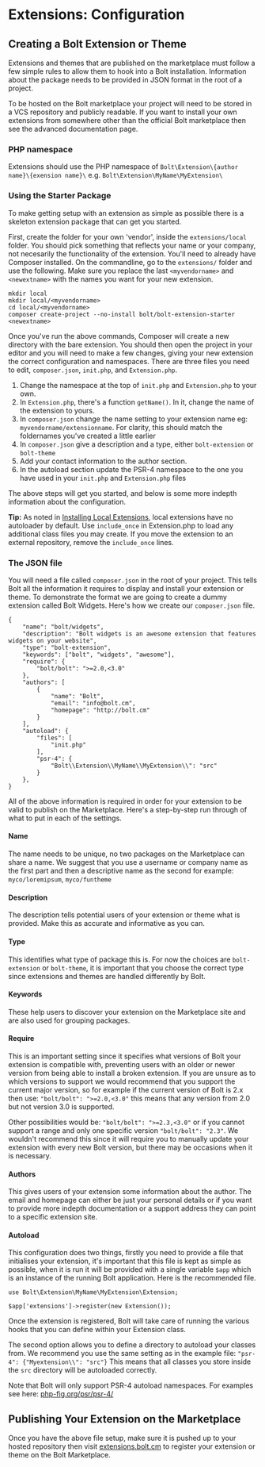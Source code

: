 Extensions: Configuration
=========================

## Creating a Bolt Extension or Theme

Extensions and themes that are published on the marketplace must follow a few simple rules
to allow them to hook into a Bolt installation. Information about the package needs to be
provided in JSON format in the root of a project.

To be hosted on the Bolt marketplace your project will need to be stored in a VCS
repository and publicly readable. If you want to install your own extensions from
somewhere other than the official Bolt marketplace then see the advanced documentation
page.

### PHP namespace

Extensions should use the PHP namespace of `Bolt\Extension\{author name}\{exension name}\` e.g. `Bolt\Extension\MyName\MyExtension\`

### Using the Starter Package

To make getting setup with an extension as simple as possible there is a skeleton
extension package that can get you started.

First, create the folder for your own 'vendor', inside the `extensions/local` folder. You
should pick something that reflects your name or your company, not necesarily the
functionality of the extension. You'll need to already have Composer installed. On the
commandline, go to the `extensions/` folder and use the following. Make sure you replace
the last `<myvendorname>` and `<newextname>` with the names you want for your new
extension.

```
mkdir local
mkdir local/<myvendorname>
cd local/<myvendorname>
composer create-project --no-install bolt/bolt-extension-starter <newextname>
```

Once you've run the above commands, Composer will create a new directory with the bare
extension. You should then open the project in your editor and you will need to make a few
changes, giving your new extension the correct configuration and namespaces. There are
three files you need to edit, `composer.json`, `init.php`, and `Extension.php`.

 1. Change the namespace at the top of `init.php` and `Extension.php` to your own.
 2. In `Extension.php`, there's a function `getName()`. In it, change the name of the
    extension to yours.
 3. In `composer.json` change the name setting to your extension name eg:
    `myvendorname/extensionname`. For clarity, this should match the foldernames you've created a little earlier
 4. In `composer.json` give a description and a type, either `bolt-extension` or `bolt-theme`
 5. Add your contact information to the author section.
 6. In the autoload section update the PSR-4 namespace to the one you have used in your
   `init.php` and `Extension.php` files

The above steps will get you started, and below is some more indepth information about the
configuration.

<p class="note"><strong>Tip:</strong> As noted in <a href="/howto/installing-local-extensions">Installing Local Extensions</a>, local extensions have no autoloader by default. Use <code>include_once</code> in Extension.php to load any additional class files you may create. If you move the extension to an external repository, remove the <code>include_once</code> lines.</p>


### The JSON file

You will need a file called `composer.json` in the root of your project. This tells Bolt
all the information it requires to display and install your extension or theme. To
demonstrate the format we are going to create a dummy extension called Bolt Widgets.
Here's how we create our `composer.json` file.

```
{
    "name": "bolt/widgets",
    "description": "Bolt widgets is an awesome extension that features widgets on your website",
    "type": "bolt-extension",
    "keywords": ["bolt", "widgets", "awesome"],
    "require": {
        "bolt/bolt": ">=2.0,<3.0"
    },
    "authors": [
        {
            "name": "Bolt",
            "email": "info@bolt.cm",
            "homepage": "http://bolt.cm"
        }
    ],
    "autoload": {
        "files": [
            "init.php"
        ],
        "psr-4": {
            "Bolt\\Extension\\MyName\\MyExtension\\": "src"
        }
    },
}
```


All of the above information is required in order for your extension to be valid to
publish on the Marketplace. Here's a step-by-step run through of what to put in each of the settings.

#### Name
The name needs to be unique, no two packages on the Marketplace can share a name. We
suggest that you use a username or company name as the first part and then a descriptive
name as the second for example: `myco/loremipsum`, `myco/funtheme`

#### Description
The description tells potential users of your extension or theme what is provided. Make
this as accurate and informative as you can.

#### Type
This identifies what type of package this is. For now the choices are `bolt-extension` or
`bolt-theme`, it is important that you choose the correct type since extensions and themes
are handled differently by Bolt.

#### Keywords
These help users to discover your extension on the Marketplace site and are also used for
grouping packages.

#### Require
This is an important setting since it specifies what versions of Bolt your extension is
compatible with, preventing users with an older or newer version from being able to
install a broken extension. If you are unsure as to which versions to support we would
recommend that you support the current major version, so for example if the current
version of Bolt is 2.x then use: `"bolt/bolt": ">=2.0,<3.0"` this means that any version
from 2.0 but not version 3.0 is supported.

Other possibilities would be: `"bolt/bolt": ">=2.3,<3.0"` or if you cannot support a range
and only one specific version `"bolt/bolt": "2.3"`. We wouldn't recommend this since it
will require you to manually update your extension with every new Bolt version, but there
may be occasions when it is necessary.

#### Authors
This gives users of your extension some information about the author. The email and
homepage can either be just your personal details or if you want to provide more indepth
documentation or a support address they can point to a specific extension site.

#### Autoload
This configuration does two things, firstly you need to provide a file that initialises
your extension, it's important that this file is kept as simple as possible, when it is
run it will be provided with a single variable `$app` which is an instance of the running
Bolt application. Here is the recommended file.

```
use Bolt\Extension\MyName\MyExtension\Extension;

$app['extensions']->register(new Extension());
```

Once the extension is registered, Bolt will take care of running the various hooks that
you can define within your Extension class.

The second option allows you to define a directory to autoload your classes from. We
recommend you use the same setting as in the example file: `"psr-4": {"Myextension\\": "src"}`
This means that all classes you store inside the `src` directory will be autoloaded correctly.

Note that Bolt will only support PSR-4 autoload namespaces. For examples see here:
<a href="http://www.php-fig.org/psr/psr-4/">php-fig.org/psr/psr-4/</a>


## Publishing Your Extension on the Marketplace

Once you have the above file setup, make sure it is pushed up to your hosted repository
then visit <a href="http://extensions.bolt.cm">extensions.bolt.cm</a> to register your
extension or theme on the Bolt Marketplace.
